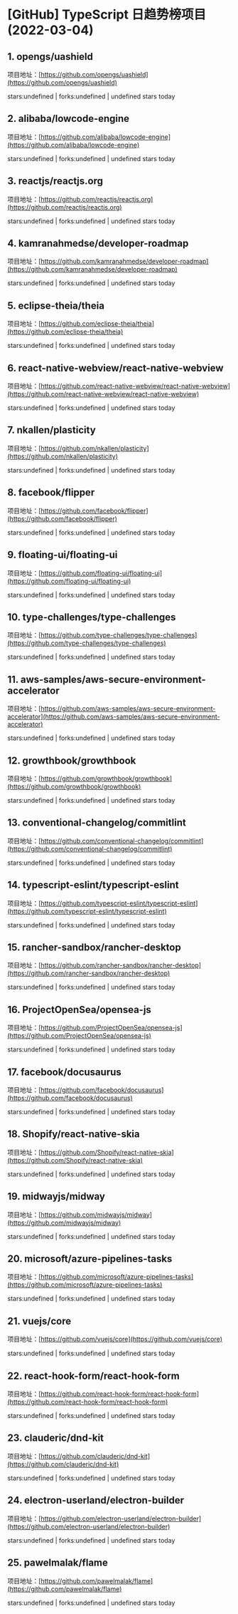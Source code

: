 # [GitHub] TypeScript 日趋势榜项目(2022-03-04)

## 1. opengs/uashield 

项目地址：[https://github.com/opengs/uashield](https://github.com/opengs/uashield)

stars:undefined | forks:undefined | undefined stars today 



## 2. alibaba/lowcode-engine 

项目地址：[https://github.com/alibaba/lowcode-engine](https://github.com/alibaba/lowcode-engine)

stars:undefined | forks:undefined | undefined stars today 



## 3. reactjs/reactjs.org 

项目地址：[https://github.com/reactjs/reactjs.org](https://github.com/reactjs/reactjs.org)

stars:undefined | forks:undefined | undefined stars today 



## 4. kamranahmedse/developer-roadmap 

项目地址：[https://github.com/kamranahmedse/developer-roadmap](https://github.com/kamranahmedse/developer-roadmap)

stars:undefined | forks:undefined | undefined stars today 



## 5. eclipse-theia/theia 

项目地址：[https://github.com/eclipse-theia/theia](https://github.com/eclipse-theia/theia)

stars:undefined | forks:undefined | undefined stars today 



## 6. react-native-webview/react-native-webview 

项目地址：[https://github.com/react-native-webview/react-native-webview](https://github.com/react-native-webview/react-native-webview)

stars:undefined | forks:undefined | undefined stars today 



## 7. nkallen/plasticity 

项目地址：[https://github.com/nkallen/plasticity](https://github.com/nkallen/plasticity)

stars:undefined | forks:undefined | undefined stars today 



## 8. facebook/flipper 

项目地址：[https://github.com/facebook/flipper](https://github.com/facebook/flipper)

stars:undefined | forks:undefined | undefined stars today 



## 9. floating-ui/floating-ui 

项目地址：[https://github.com/floating-ui/floating-ui](https://github.com/floating-ui/floating-ui)

stars:undefined | forks:undefined | undefined stars today 



## 10. type-challenges/type-challenges 

项目地址：[https://github.com/type-challenges/type-challenges](https://github.com/type-challenges/type-challenges)

stars:undefined | forks:undefined | undefined stars today 



## 11. aws-samples/aws-secure-environment-accelerator 

项目地址：[https://github.com/aws-samples/aws-secure-environment-accelerator](https://github.com/aws-samples/aws-secure-environment-accelerator)

stars:undefined | forks:undefined | undefined stars today 



## 12. growthbook/growthbook 

项目地址：[https://github.com/growthbook/growthbook](https://github.com/growthbook/growthbook)

stars:undefined | forks:undefined | undefined stars today 



## 13. conventional-changelog/commitlint 

项目地址：[https://github.com/conventional-changelog/commitlint](https://github.com/conventional-changelog/commitlint)

stars:undefined | forks:undefined | undefined stars today 



## 14. typescript-eslint/typescript-eslint 

项目地址：[https://github.com/typescript-eslint/typescript-eslint](https://github.com/typescript-eslint/typescript-eslint)

stars:undefined | forks:undefined | undefined stars today 



## 15. rancher-sandbox/rancher-desktop 

项目地址：[https://github.com/rancher-sandbox/rancher-desktop](https://github.com/rancher-sandbox/rancher-desktop)

stars:undefined | forks:undefined | undefined stars today 



## 16. ProjectOpenSea/opensea-js 

项目地址：[https://github.com/ProjectOpenSea/opensea-js](https://github.com/ProjectOpenSea/opensea-js)

stars:undefined | forks:undefined | undefined stars today 



## 17. facebook/docusaurus 

项目地址：[https://github.com/facebook/docusaurus](https://github.com/facebook/docusaurus)

stars:undefined | forks:undefined | undefined stars today 



## 18. Shopify/react-native-skia 

项目地址：[https://github.com/Shopify/react-native-skia](https://github.com/Shopify/react-native-skia)

stars:undefined | forks:undefined | undefined stars today 



## 19. midwayjs/midway 

项目地址：[https://github.com/midwayjs/midway](https://github.com/midwayjs/midway)

stars:undefined | forks:undefined | undefined stars today 



## 20. microsoft/azure-pipelines-tasks 

项目地址：[https://github.com/microsoft/azure-pipelines-tasks](https://github.com/microsoft/azure-pipelines-tasks)

stars:undefined | forks:undefined | undefined stars today 



## 21. vuejs/core 

项目地址：[https://github.com/vuejs/core](https://github.com/vuejs/core)

stars:undefined | forks:undefined | undefined stars today 



## 22. react-hook-form/react-hook-form 

项目地址：[https://github.com/react-hook-form/react-hook-form](https://github.com/react-hook-form/react-hook-form)

stars:undefined | forks:undefined | undefined stars today 



## 23. clauderic/dnd-kit 

项目地址：[https://github.com/clauderic/dnd-kit](https://github.com/clauderic/dnd-kit)

stars:undefined | forks:undefined | undefined stars today 



## 24. electron-userland/electron-builder 

项目地址：[https://github.com/electron-userland/electron-builder](https://github.com/electron-userland/electron-builder)

stars:undefined | forks:undefined | undefined stars today 



## 25. pawelmalak/flame 

项目地址：[https://github.com/pawelmalak/flame](https://github.com/pawelmalak/flame)

stars:undefined | forks:undefined | undefined stars today 




